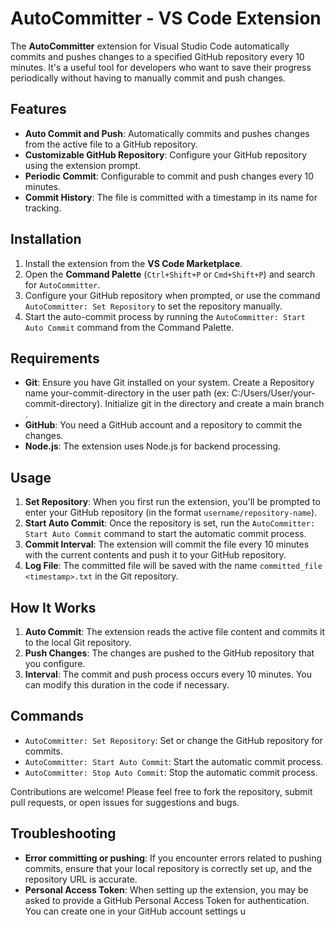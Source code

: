# AutoCommitter - VS Code Extension

The **AutoCommitter** extension for Visual Studio Code automatically commits and pushes changes to a specified GitHub repository every 10 minutes. It's a useful tool for developers who want to save their progress periodically without having to manually commit and push changes.

## Features

- **Auto Commit and Push**: Automatically commits and pushes changes from the active file to a GitHub repository.
- **Customizable GitHub Repository**: Configure your GitHub repository using the extension prompt.
- **Periodic Commit**: Configurable to commit and push changes every 10 minutes.
- **Commit History**: The file is committed with a timestamp in its name for tracking.

## Installation

1. Install the extension from the **VS Code Marketplace**.
2. Open the **Command Palette** (`Ctrl+Shift+P` or `Cmd+Shift+P`) and search for `AutoCommitter`.
3. Configure your GitHub repository when prompted, or use the command `AutoCommitter: Set Repository` to set the repository manually.
4. Start the auto-commit process by running the `AutoCommitter: Start Auto Commit` command from the Command Palette.

## Requirements

- **Git**: Ensure you have Git installed on your system. Create a Repository name your-commit-directory in the user path (ex: C:/Users/User/your-commit-directory). Initialize git in the directory and create a main branch .
- **GitHub**: You need a GitHub account and a repository to commit the changes.
- **Node.js**: The extension uses Node.js for backend processing.

## Usage

1. **Set Repository**: When you first run the extension, you'll be prompted to enter your GitHub repository (in the format `username/repository-name`).
2. **Start Auto Commit**: Once the repository is set, run the `AutoCommitter: Start Auto Commit` command to start the automatic commit process.
3. **Commit Interval**: The extension will commit the file every 10 minutes with the current contents and push it to your GitHub repository.
4. **Log File**: The committed file will be saved with the name `committed_file <timestamp>.txt` in the Git repository.

## How It Works

1. **Auto Commit**: The extension reads the active file content and commits it to the local Git repository.
2. **Push Changes**: The changes are pushed to the GitHub repository that you configure.
3. **Interval**: The commit and push process occurs every 10 minutes. You can modify this duration in the code if necessary.

## Commands

- `AutoCommitter: Set Repository`: Set or change the GitHub repository for commits.
- `AutoCommitter: Start Auto Commit`: Start the automatic commit process.
- `AutoCommitter: Stop Auto Commit`: Stop the automatic commit process.



Contributions are welcome! Please feel free to fork the repository, submit pull requests, or open issues for suggestions and bugs.

## Troubleshooting

- **Error committing or pushing**: If you encounter errors related to pushing commits, ensure that your local repository is correctly set up, and the repository URL is accurate.
- **Personal Access Token**: When setting up the extension, you may be asked to provide a GitHub Personal Access Token for authentication. You can create one in your GitHub account settings u
